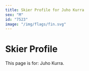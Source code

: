 ```yaml
---
title: Skier Profile for Juho Kurra
sex: "M"
id: "7523"
image: "/img/flags/fin.svg" 
---
```


# Skier Profile

This page is for: Juho Kurra.
    